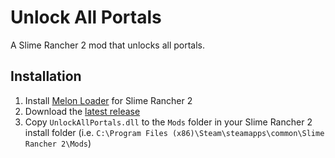 # Unlock All Portals

A Slime Rancher 2 mod that unlocks all portals.

## Installation

1. Install [Melon Loader](https://melonwiki.xyz/#/?id=automated-installation) for Slime Rancher 2
1. Download the [latest release](https://github.com/markekraus/SR2UnlockAllPortals/releases)
1. Copy `UnlockAllPortals.dll` to the `Mods` folder in your Slime Rancher 2 install folder (i.e. `C:\Program Files (x86)\Steam\steamapps\common\Slime Rancher 2\Mods`)
